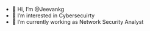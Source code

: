 - 👋 Hi, I’m @Jeevankg
- 👀 I’m interested in Cybersecuirty 
- 🌱 I’m currently working as Network Security Analyst
